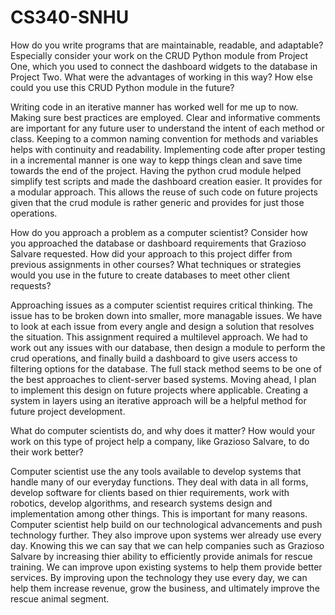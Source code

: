 # CS340-SNHU

How do you write programs that are maintainable, readable, and adaptable? Especially consider your work on the CRUD Python module from Project One, which you used to connect the dashboard widgets to the database in Project Two. What were the advantages of working in this way? How else could you use this CRUD Python module in the future?

Writing code in an iterative manner has worked well for me up to now. Making sure best practices are employed. Clear and informative comments are important for any future user to understand the intent of each method or class. Keeping to a common naming convention for methods and variables helps with continuity and readability. Implementing code after proper testing in a incremental manner is one way to kepp things clean and save time towards the end of the project. Having the python crud module helped simplify test scripts and made the dashboard creation easier. It provides for a modular approach. This allows the reuse of such code on future projects given that the crud module is rather generic and provides for just those operations. 

How do you approach a problem as a computer scientist? Consider how you approached the database or dashboard requirements that Grazioso Salvare requested. How did your approach to this project differ from previous assignments in other courses? What techniques or strategies would you use in the future to create databases to meet other client requests?

Approaching issues as a computer scientist requires critical thinking. The issue has to be broken down into smaller, more managable issues. We have to look at each issue from every angle and design a solution that resolves the situation. This assignment required a multilevel approach. We had to work out any issues with our database, then design a module to perform the crud operations, and finally build a dashboard to give users access to filtering options for the database. The full stack method seems to be one of the best approaches to client-server based systems. Moving ahead, I plan to implement this design on future projects where applicable. Creating a system in layers using an iterative approach will be a helpful method for future project development. 

What do computer scientists do, and why does it matter? How would your work on this type of project help a company, like Grazioso Salvare, to do their work better?

Computer scientist use the any tools available to develop systems that handle many of our everyday functions. They deal with data in all forms, develop software for clients based on thier requirements, work with robotics, develop algorithms, and research systems design and implementation among other things. This is important for many reasons. Computer scientist help build on our technological advancements and push technology further. They also improve upon systems wer already use every day. Knowing this we can say that we can help companies such as Grazioso Salvare by increasing thier ability to efficiently provide animals for rescue training. We can improve upon existing systems to help them provide better services. By improving upon the technology they use every day, we can help them increase revenue, grow the business, and ultimately improve the rescue animal segment. 
